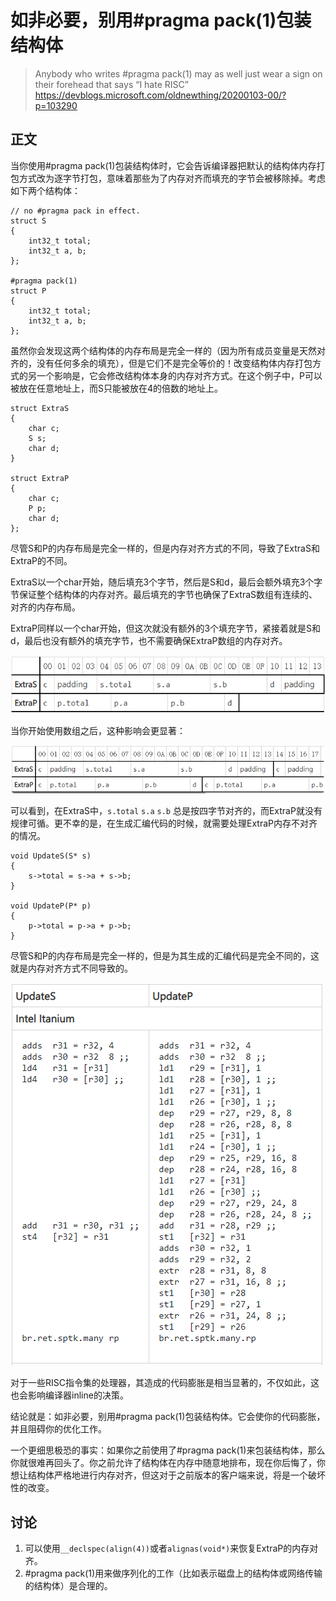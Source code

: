 # 如非必要，别用#pragma pack(1)包装结构体
> Anybody who writes #pragma pack(1) may as well just wear a sign on their forehead that says “I hate RISC”
> https://devblogs.microsoft.com/oldnewthing/20200103-00/?p=103290
## 正文
当你使用#pragma pack(1)包装结构体时，它会告诉编译器把默认的结构体内存打包方式改为逐字节打包，意味着那些为了内存对齐而填充的字节会被移除掉。考虑如下两个结构体：
```
// no #pragma pack in effect.
struct S
{
    int32_t total;
    int32_t a, b;
};

#pragma pack(1)
struct P
{
    int32_t total;
    int32_t a, b;
};
```
虽然你会发现这两个结构体的内存布局是完全一样的（因为所有成员变量是天然对齐的，没有任何多余的填充），但是它们不是完全等价的！改变结构体内存打包方式的另一个影响是，它会修改结构体本身的内存对齐方式。在这个例子中，P可以被放在任意地址上，而S只能被放在4的倍数的地址上。
```
struct ExtraS
{
    char c;
    S s;
    char d;
}

struct ExtraP
{
    char c;
    P p;
    char d;
};
```
尽管S和P的内存布局是完全一样的，但是内存对齐方式的不同，导致了ExtraS和ExtraP的不同。

ExtraS以一个char开始，随后填充3个字节，然后是S和d，最后会额外填充3个字节保证整个结构体的内存对齐。最后填充的字节也确保了ExtraS数组有连续的、对齐的内存布局。

ExtraP同样以一个char开始，但这次就没有额外的3个填充字节，紧接着就是S和d，最后也没有额外的填充字节，也不需要确保ExtraP数组的内存对齐。

![](img01_20200103-00-103290.png)

当你开始使用数组之后，这种影响会更显著：

![](img02_20200103-00-103290.png)

可以看到，在ExtraS中，`s.total` `s.a` `s.b` 总是按四字节对齐的，而ExtraP就没有规律可循。更不幸的是，在生成汇编代码的时候，就需要处理ExtraP内存不对齐的情况。
```
void UpdateS(S* s)
{
    s->total = s->a + s->b;
}

void UpdateP(P* p)
{
    p->total = p->a + p->b;
}
```
尽管S和P的内存布局是完全一样的，但是为其生成的汇编代码是完全不同的，这就是内存对齐方式不同导致的。

![](img03_20200103-00-103290.png)

对于一些RISC指令集的处理器，其造成的代码膨胀是相当显著的，不仅如此，这也会影响编译器inline的决策。

结论就是：如非必要，别用#pragma pack(1)包装结构体。它会使你的代码膨胀，并且阻碍你的优化工作。

一个更细思极恐的事实：如果你之前使用了#pragma pack(1)来包装结构体，那么你就很难再回头了。你之前允许了结构体在内存中随意地排布，现在你后悔了，你想让结构体严格地进行内存对齐，但这对于之前版本的客户端来说，将是一个破坏性的改变。

## 讨论
1. 可以使用`__declspec(align(4))`或者`alignas(void*)`来恢复ExtraP的内存对齐。
2. #pragma pack(1)用来做序列化的工作（比如表示磁盘上的结构体或网络传输的结构体）是合理的。